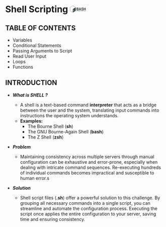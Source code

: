# Shell Scripting <img src="./images/bashScripting/logo.png" alt="logo" width=50>

## TABLE OF CONTENTS

- Variables
- Conditional Statements
- Passing Arguments to Script
- Read User Input
- Loops
- Functions

## INTRODUCTION

- **_What is SHELL ?_**

  - A shell is a text-based command **interpreter** that acts as a bridge between the user and the system, translating input commands into instructions the operating system understands.
  - **Examples:**
    - The Bourne Shell (**sh**)
    - The GNU Bourne-Again Shell (**bash**)
    - The Z Shell (**zsh**)

- **_Problem_**
  - Maintaining consistency across multiple servers through manual configuration can be exhaustive and error-prone, especially when dealing with intricate command sequences. Re-executing hundreds of individual commands becomes impractical and susceptible to human error.s
- **_Solution_**
  - Shell script files (**.sh**) offer a powerful solution to this challenge. By grouping all necessary commands into a single script, you can streamline and automate the configuration process. Executing the script once applies the entire configuration to your server, saving time and ensuring consistency.
